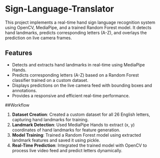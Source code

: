 # Sign-Language-Translator
This project implements a real-time hand sign language recognition system using OpenCV, MediaPipe, and a trained Random Forest model. It detects hand landmarks, predicts corresponding letters (A-Z), and overlays the prediction on live camera frames.

## Features

- Detects and extracts hand landmarks in real-time using MediaPipe Hands.
- Predicts corresponding letters (A-Z) based on a Random Forest classifier trained on a custom dataset.
- Displays predictions on the live camera feed with bounding boxes and annotations.
- Provides a responsive and efficient real-time performance.

##Workflow

1. **Dataset Creation**: Created a custom dataset for all 26 English letters, capturing hand landmarks for training.
2. **Landmark Detection**: Used MediaPipe Hands to extract (x, y) coordinates of hand landmarks for feature generation.
3. **Model Training**: Trained a Random Forest model using extracted landmark features and saved it using pickle.
4. **Real-Time Prediction**: Integrated the trained model with OpenCV to process live video feed and predict letters dynamically.
